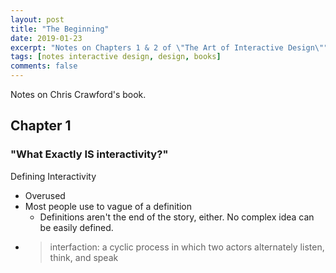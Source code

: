 ```yaml
---
layout: post
title: "The Beginning"
date: 2019-01-23
excerpt: "Notes on Chapters 1 & 2 of \"The Art of Interactive Design\""
tags: [notes interactive design, design, books]
comments: false
---
```


Notes on Chris Crawford's book.

## Chapter 1
### "What Exactly IS interactivity?"

Defining Interactivity
- Overused
- Most people use to vague of a definition
  - Definitions aren't the end of the story, either. No complex idea can be easily defined.
- > interfaction: a cyclic process in which two actors alternately listen, think, and speak
